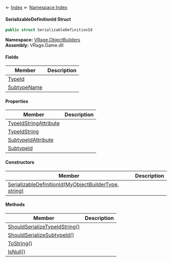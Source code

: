 ← [Index](Api-Index) ← [Namespace Index](Namespace-Index)

#### SerializableDefinitionId Struct

```csharp
public struct SerializableDefinitionId
```

**Namespace:** [VRage.ObjectBuilders](VRage.ObjectBuilders)  
**Assembly:** VRage.Game.dll

#### Fields

|Member|Description|
|---|---|
|[TypeId](VRage.ObjectBuilders.SerializableDefinitionId.TypeId)||
|[SubtypeName](VRage.ObjectBuilders.SerializableDefinitionId.SubtypeName)||

#### Properties

|Member|Description|
|---|---|
|[TypeIdStringAttribute](VRage.ObjectBuilders.SerializableDefinitionId.TypeIdStringAttribute)||
|[TypeIdString](VRage.ObjectBuilders.SerializableDefinitionId.TypeIdString)||
|[SubtypeIdAttribute](VRage.ObjectBuilders.SerializableDefinitionId.SubtypeIdAttribute)||
|[SubtypeId](VRage.ObjectBuilders.SerializableDefinitionId.SubtypeId)||

#### Constructors

|Member|Description|
|---|---|
|[SerializableDefinitionId(MyObjectBuilderType, string)](VRage.ObjectBuilders.SerializableDefinitionId..ctor)||

#### Methods

|Member|Description|
|---|---|
|[ShouldSerializeTypeIdString()](VRage.ObjectBuilders.SerializableDefinitionId.ShouldSerializeTypeIdString)||
|[ShouldSerializeSubtypeId()](VRage.ObjectBuilders.SerializableDefinitionId.ShouldSerializeSubtypeId)||
|[ToString()](VRage.ObjectBuilders.SerializableDefinitionId.ToString)||
|[IsNull()](VRage.ObjectBuilders.SerializableDefinitionId.IsNull)||

